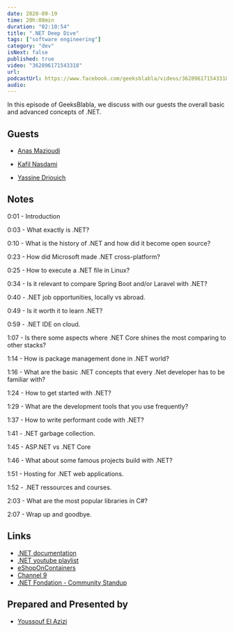 ```yaml
---
date: 2020-09-19
time: 20h:08min
duration: "02:10:54"
title: ".NET Deep Dive"
tags: ["software engineering"]
category: "dev"
isNext: false
published: true
video: "362896171543318"
url:
podcastUrl: https://www.facebook.com/geeksblabla/videos/362896171543318
audio:
---
```


In this episode of GeeksBlabla, we discuss with our guests the overall basic and advanced concepts of .NET.

## Guests

- [Anas Mazioudi](https://www.facebook.com/disklosr)

- [Kafil Nasdami](https://kafil.now.sh/)

- [Yassine Driouich](https://www.facebook.com/Programmation.Maroc)

## Notes

0:01 - Introduction

0:03 - What exactly is .NET?

0:10 - What is the history of .NET and how did it become open source?

0:23 - How did Microsoft made .NET cross-platform?

0:25 - How to execute a .NET file in Linux?

0:34 - Is it relevant to compare Spring Boot and/or Laravel with .NET?

0:40 - .NET job opportunities, locally vs abroad.

0:49 - Is it worth it to learn .NET?

0:59 - .NET IDE on cloud.

1:07 - Is there some aspects where .NET Core shines the most comparing to other stacks?

1:14 - How is package management done in .NET world?

1:16 - What are the basic .NET concepts that every .Net developer has to be familiar with?

1:24 - How to get started with .NET?

1:29 - What are the development tools that you use frequently?

1:37 - How to write performant code with .NET?

1:41 - .NET garbage collection.

1:45 - ASP.NET vs .NET Core

1:46 - What about some famous projects build with .NET?

1:51 - Hosting for .NET web applications.

1:52 - .NET ressources and courses.

2:03 - What are the most popular libraries in C#?

2:07 - Wrap up and goodbye.

## Links

- [.NET documentation](https://docs.microsoft.com/en-us/dotnet/)
- [.NET youtube playlist](https://www.youtube.com/c/dotNET/playlists)
- [eShopOnContainers](https://github.com/dotnet-architecture/eShopOnContainers)
- [Channel 9](https://channel9.msdn.com/)
- [.NET Fondation - Community Standup](https://www.youtube.com/c/NETFoundation/playlists)

## Prepared and Presented by

- [Youssouf El Azizi](https://elazizi.com/)
